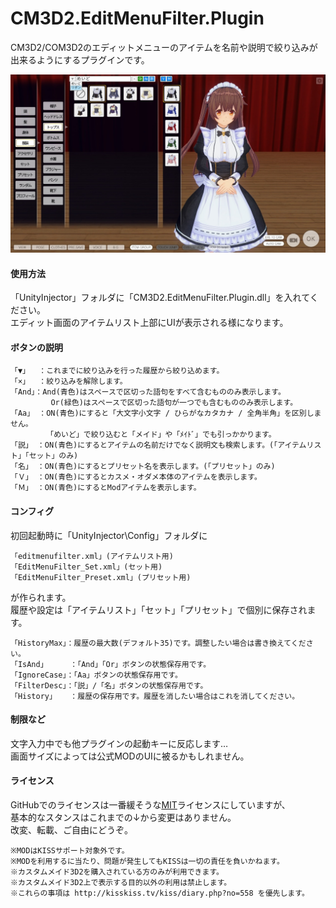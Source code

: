 # CM3D2.EditMenuFilter.Plugin
CM3D2/COM3D2のエディットメニューのアイテムを名前や説明で絞り込みが出来るようにするプラグインです。

![](エディット画面.jpg)  

#### 使用方法  
  「UnityInjector」フォルダに「CM3D2.EditMenuFilter.Plugin.dll」を入れてください。  
  エディット画面のアイテムリスト上部にUIが表示される様になります。  

#### ボタンの説明
    「▼」  ：これまでに絞り込みを行った履歴から絞り込めます。  
    「×」  ：絞り込みを解除します。  
    「And」：And(青色)はスペースで区切った語句をすべて含むもののみ表示します。  
             Or(緑色)はスペースで区切った語句が一つでも含むもののみ表示します。  
    「Aa」 ：ON(青色)にすると「大文字小文字 / ひらがなカタカナ / 全角半角」を区別しません。  
            「めいど」で絞り込むと「メイド」や「ﾒｲﾄﾞ」でも引っかかります。  
    「説」 ：ON(青色)にするとアイテムの名前だけでなく説明文も検索します。(「アイテムリスト」「セット」のみ)  
    「名」 ：ON(青色)にするとプリセット名を表示します。(「プリセット」のみ)  
    「Ｖ」 ：ON(青色)にするとカスメ・オダメ本体のアイテムを表示します。
    「Ｍ」 ：ON(青色)にするとModアイテムを表示します。

#### コンフィグ
初回起動時に「UnityInjector\Config」フォルダに  

    「editmenufilter.xml」(アイテムリスト用)  
    「EditMenuFilter_Set.xml」(セット用)  
    「EditMenuFilter_Preset.xml」(プリセット用)  
が作られます。  
履歴や設定は「アイテムリスト」「セット」「プリセット」で個別に保存されます。  

    「HistoryMax」：履歴の最大数(デフォルト35)です。調整したい場合は書き換えてください。
    「IsAnd」     ：「And」「Or」ボタンの状態保存用です。
    「IgnoreCase」：「Aa」ボタンの状態保存用です。
    「FilterDesc」：「説」/「名」ボタンの状態保存用です。
    「History」   ：履歴の保存用です。履歴を消したい場合はこれを消してください。

#### 制限など
文字入力中でも他プラグインの起動キーに反応します…  
画面サイズによっては公式MODのUIに被るかもしれません。  

#### ライセンス
GitHubでのライセンスは一番緩そうな[MIT](https://github.com/Soul-chan/CM3D2.EditMenuFilter.Plugin/blob/master/LICENSE)ライセンスにしていますが、  
基本的なスタンスはこれまでの↓から変更はありません。  
改変、転載、ご自由にどうぞ。

    ※MODはKISSサポート対象外です。
    ※MODを利用するに当たり、問題が発生してもKISSは一切の責任を負いかねます。
    ※カスタムメイド3D2を購入されている方のみが利用できます。
    ※カスタムメイド3D2上で表示する目的以外の利用は禁止します。
    ※これらの事項は http://kisskiss.tv/kiss/diary.php?no=558 を優先します。
